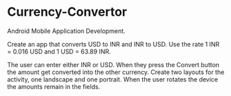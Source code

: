 # Currency-Convertor
Android Mobile Application Development.

Create an app that converts USD to INR and INR to USD. 
Use the rate 1 INR = 0.016 USD and 1 USD = 63.89 INR. 

The user can enter either INR or USD. 
When they press the Convert button the amount get converted into the other currency.
Create two layouts for the activity, one landscape and one portrait. 
When the user rotates the device the amounts remain in the fields.
